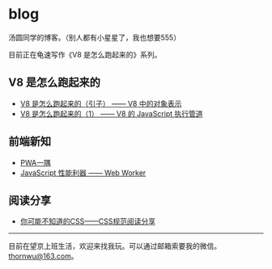 # blog
汤圆同学的博客。（别人都有小星星了，我也想要555）

目前正在龟速写作《V8 是怎么跑起来的》系列。

## V8 是怎么跑起来的
- [V8 是怎么跑起来的（引子） —— V8 中的对象表示](https://github.com/ThornWu/blog/issues/4)
- [V8 是怎么跑起来的（1） —— V8 的 JavaScript 执行管道](https://github.com/ThornWu/blog/issues/5)

## 前端新知
- [PWA一隅](https://github.com/ThornWu/blog/issues/1)
- [JavaScript 性能利器 —— Web Worker](https://github.com/ThornWu/blog/issues/2)

## 阅读分享
- [你可能不知道的CSS——CSS规范阅读分享](https://github.com/ThornWu/blog/issues/3)

---

目前在望京上班生活，欢迎来找我玩。可以通过邮箱索要我的微信。thornwu@163.com。

